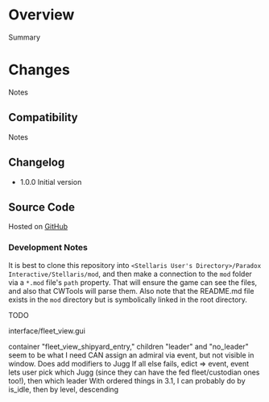 # Overview

Summary

# Changes

Notes

## Compatibility

Notes

## Changelog

* 1.0.0 Initial version

## Source Code

Hosted on [GitHub]()

### Development Notes

It is best to clone this repository into `<Stellaris User's Directory>/Paradox Interactive/Stellaris/mod`, and then make a connection to the `mod` folder via a `*.mod` file's `path` property.  That will ensure the game can see the files, and also that CWTools will parse them.  Also note that the README.md file exists in the `mod` directory but is symbolically linked in the root directory.

TODO

interface/fleet_view.gui

container "fleet_view_shipyard_entry," children "leader" and "no_leader" seem to be what I need
CAN assign an admiral via event, but not visible in window.  Does add modifiers to Jugg
If all else fails, edict => event, event lets user pick which Jugg (since they can have the fed fleet/custodian ones too!), then which leader
With ordered things in 3.1, I can probably do by is_idle, then by level, descending